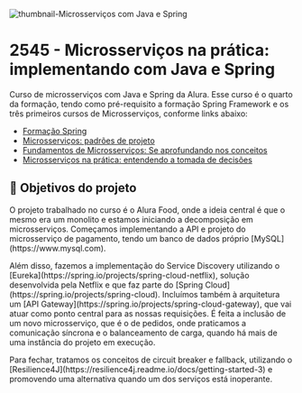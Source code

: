 
![thumbnail-Microsserviços com Java e Spring](https://user-images.githubusercontent.com/66698429/169815319-20640ad4-cda0-4868-9728-d380c5fcc799.png)



# 2545 - Microsserviços na prática: implementando com Java e Spring


Curso de microsserviços com Java e Spring da Alura. Esse curso é o quarto da formação, tendo como pré-requisito a formação Spring Framework e os três primeiros cursos de Microsserviços, conforme links abaixo:

- [Formação Spring](https://cursos.alura.com.br/formacao-spring-framework)
- [Microsserviços: padrões de projeto](https://cursos.alura.com.br/course/microsservicos-padroes-projeto)
- [Fundamentos de Microsserviços: Se aprofundando nos conceitos](https://cursos.alura.com.br/course/fundamentos-microsservicos-aprofundando-conceitos)
- [Microsserviços na prática: entendendo a tomada de decisões](https://cursos.alura.com.br/course/Microsservicos-pratica-tomada-decisoes)


## 🔨 Objetivos do projeto

<p>  O projeto trabalhado no curso é o Alura Food, onde a ideia central é que o mesmo era um monolito e estamos iniciando a decomposição em microsserviços. Começamos implementando a API e projeto do microsserviço de pagamento, tendo um banco de dados próprio [MySQL](https://www.mysql.com).
</p>

<p>  Além disso, fazemos a implementação do Service Discovery utilizando o [Eureka](https://spring.io/projects/spring-cloud-netflix),   solução desenvolvida pela Netflix e que faz parte do [Spring Cloud](https://spring.io/projects/spring-cloud). Incluímos também à arquitetura um [API Gateway](https://spring.io/projects/spring-cloud-gateway), que vai atuar como ponto central para as nossas requisições. É feita a inclusão de um novo microsserviço, que é o de pedidos, onde praticamos a comunicação síncrona e o balanceamento de carga, quando há mais de uma instância do projeto em execução.</p>

<p>  Para fechar, tratamos os conceitos de circuit breaker e fallback, utilizando o [Resilience4J](https://resilience4j.readme.io/docs/getting-started-3) e promovendo uma alternativa quando um dos serviços está inoperante.</p>
